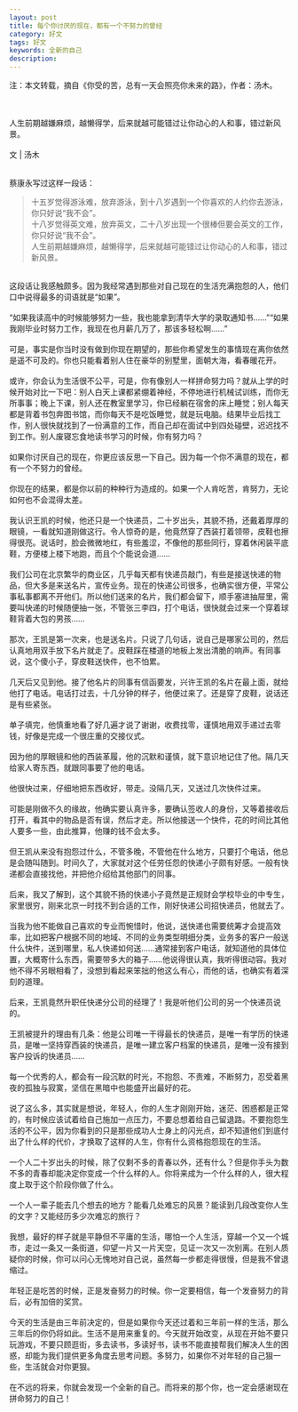 ```yaml
---
layout: post
title: 每个你讨厌的现在，都有一个不努力的曾经
category: 好文
tags: 好文
keywords: 全新的自己
description: 
---
```

注：本文转载，摘自《你受的苦，总有一天会照亮你未来的路》，作者：汤木。  
&nbsp;  
&nbsp;  

人生前期越嫌麻烦，越懒得学，后来就越可能错过让你动心的人和事，错过新风景。  
&nbsp;  
文 | 汤木  
&nbsp;  

蔡康永写过这样一段话：  

>十五岁觉得游泳难，放弃游泳，到十八岁遇到一个你喜欢的人约你去游泳，你只好说“我不会”。  
>十八岁觉得英文难，放弃英文，二十八岁出现一个很棒但要会英文的工作，你只好说“我不会”。  
>人生前期越嫌麻烦，越懒得学，后来就越可能错过让你动心的人和事，错过新风景。  

&nbsp;  
这段话让我感触颇多。因为我经常遇到那些对自己现在的生活充满抱怨的人，他们口中说得最多的词语就是“如果”。  
&nbsp;  
“如果我读高中的时候能够努力一些，我也能拿到清华大学的录取通知书……”“如果我刚毕业时努力工作，我现在也月薪几万了，那该多轻松啊……”  
&nbsp;  
可是，事实是你当时没有做到你现在期望的，那些你希望发生的事情现在离你依然是遥不可及的。你也只能看着别人住在豪华的别墅里，面朝大海，看春暖花开。  
&nbsp;  
或许，你会认为生活很不公平，可是，你有像别人一样拼命努力吗？就从上学的时候开始对比一下吧：别人白天上课都紧绷着神经，不停地进行机械试训练，而你无所事事；晚上下课，别人还在教室里学习，你已经躺在宿舍的床上睡觉；别人每天都是背着书包奔图书馆，而你每天不是吃饭睡觉，就是玩电脑。结果毕业后找工作，别人很快就找到了一份满意的工作，而自己却在面试中到四处碰壁，迟迟找不到工作。别人废寝忘食地读书学习的时候，你有努力吗？  
&nbsp;  
如果你讨厌自己的现在，你更应该反思一下自己。因为每一个你不满意的现在，都有一个不努力的曾经。  
&nbsp;  
你现在的结果，都是你以前的种种行为造成的。如果一个人肯吃苦，肯努力，无论如何也不会混得太差。  
&nbsp;  
我认识王凯的时候，他还只是一个快递员，二十岁出头，其貌不扬，还戴着厚厚的眼镜，一看就知道刚做这行。令人惊奇的是，他竟然穿了西装打着领带，皮鞋也擦得很亮。说话时，脸会微微地红，有些羞涩，不像他的那些同行，穿着休闲装平底鞋，方便楼上楼下地跑，而且个个能说会道……  
&nbsp;  
我们公司在北京繁华的商业区，几乎每天都有快递员敲门，有些是接送快递的物品，但大多是来送名片，宣传业务。现在的快递公司很多，也确实很方便，平常公事私事都离不开他们。所以他们送来的名片，我们都会留下，顺手塞进抽屉里，需要叫快递的时候随便抽一张，不管张三李四，打个电话，很快就会过来一个穿着球鞋背着大包的男孩……  
&nbsp;  
那次，王凯是第一次来，也是送名片。只说了几句话，说自己是哪家公司的，然后认真地用双手放下名片就走了。皮鞋踩在楼道的地板上发出清脆的响声。有同事说，这个傻小子，穿皮鞋送快件，也不怕累。  
&nbsp;  
几天后又见到他。接了他名片的同事有信函要发，兴许王凯的名片在最上面，就给他打了电话。电话打过去，十几分钟的样子，他便过来了。还是穿了皮鞋，说话还是有些紧张。  
&nbsp;  
单子填完，他慎重地看了好几遍才说了谢谢，收费找零，谨慎地用双手递过去零钱，好像是完成一个很庄重的交接仪式。  
&nbsp;  
因为他的厚眼镜和他的西装革履，他的沉默和谨慎，就下意识地记住了他。隔几天给家人寄东西，就跟同事要了他的电话。  
&nbsp;  
他很快过来，仔细地把东西收好，带走。没隔几天，又送过几次快件过来。  
&nbsp;  
可能是刚做不久的缘故，他确实要认真许多，要确认签收人的身份，又等着接收后打开，看其中的物品是否有误，然后才走。所以他接送一个快件，花的时间比其他人要多一些，由此推算，他赚的钱不会太多。  
&nbsp;  
但王凯从来没有抱怨过什么，不管多晚，不管他在什么地方，只要打个电话，他总是会随叫随到。时间久了，大家就对这个任劳任怨的快递小子颇有好感。一般有快递都会直接找他，并把他介绍给其他部门的同事。  
&nbsp;  
后来，我又了解到，这个其貌不扬的快递小子竟然是正规财会学校毕业的中专生，家里很穷，刚来北京一时找不到合适的工作，刚好快递公司招快递员，他就去了。  
&nbsp;  
当我为他不能做自己喜欢的专业而惋惜时，他说，送快递也需要统筹才会提高效率，比如把客户根据不同的地域、不同的业务类型明细分类，业务多的客户一般送什么快件，送到哪里，私人快递如何送……通常接到客户电话，就知道他的具体位置，大概寄什么东西，需要带多大的箱子……他说得很认真，我听得很动容。我对他不得不另眼相看了，没想到看起来笨拙的他这么有心，而他的话，也确实有着深刻的道理。  
&nbsp;  
后来，王凯竟然升职任快递分公司的经理了！我是听他们公司的另一个快递员说的。  
&nbsp;  
王凯被提升的理由有几条：他是公司唯一干得最长的快递员，是唯一有学历的快递员，是唯一坚持穿西装的快递员，是唯一建立客户档案的快递员，是唯一没有接到客户投诉的快递员……  
&nbsp;  
每一个优秀的人，都会有一段沉默的时光，不抱怨、不责难，不断努力，忍受着黑夜的孤独与寂寞，坚信在黑暗中也能盛开出最好的花。  
&nbsp;  
说了这么多，其实就是想说，年轻人，你的人生才刚刚开始，迷茫、困惑都是正常的，有时候应该试着给自己施加一点压力，不要总想着给自己留退路。不要抱怨生活的不公平，因为你看到的只是那些成功人士身上的闪光点，却不知道他们到底付出了什么样的代价，才换取了这样的人生，你有什么资格抱怨现在的生活。  
&nbsp;  
一个人二十岁出头的时候，除了仅剩不多的青春以外，还有什么？但是你手头为数不多的青春却能决定你变成一个什么样的人。你将来成为一个什么样的人，很大程度上取于这个阶段你做了什么。  
&nbsp;  
一个人一辈子能去几个想去的地方？能看几处难忘的风景？能读到几段改变你人生的文字？又能经历多少次难忘的旅行？  
&nbsp;  
我想，最好的样子就是平静但不平庸的生活，哪怕一个人生活，穿越一个又一个城市，走过一条又一条街道，仰望一片又一片天空，见证一次又一次别离。在别人质疑你的时候，你可以问心无愧地对自己说，虽然每一步都走得很慢，但是我不曾退缩过。  
&nbsp;  
年轻正是吃苦的时候，正是发奋努力的时候。你一定要相信，每一个发奋努力的背后，必有加倍的奖赏。  
&nbsp;  
今天的生活是由三年前决定的，但是如果你今天还过着和三年前一样的生活，那么三年后的你仍将如此。生活不是用来重复的。今天就开始改变，从现在开始不要只玩游戏，不要只顾逛街，多去读书，多读好书，读书不能直接帮我们解决人生的困惑，却能为我们提供更多角度去思考问题。多努力，如果你不对年轻的自己狠一些，生活就会对你更狠。  
&nbsp;  
在不远的将来，你就会发现一个全新的自己。而将来的那个你，也一定会感谢现在拼命努力的自己！  
&nbsp;  

